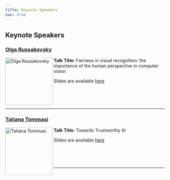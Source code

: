 ```yaml
---
title: Keynote Speakers
nav: true
---
```


## Keynote Speakers

### [Olga Russakovsky](https://www.cs.princeton.edu/~olgarus/)
<img src="https://www.cs.princeton.edu/~olgarus/photos/OlgaRussakovsky.JPG" alt="Olga Russakovsky" width="150" height="150" align="left">

**Talk Title:** Fairness in visual recognition: the importance of the human perspective in computer vision

Slides are available <a href="https://www.dropbox.com/s/3e2wzl0n0ghlrxf/NewFairness_FAILEDworkshop_ECCV2024.pdf?dl=0"> here </a>

</br>

</br>

</br>

---

### [Tatiana Tommasi](http://www.tatianatommasi.com/)
<img src="https://scholar.googleusercontent.com/citations?view_op=view_photo&user=ykFtI-QAAAAJ&citpid=3" alt="Tatiana Tommasi" width="150" height="150" align="left">

**Talk Title:** Towards Trustworthy AI

Slides are available <a href="https://drive.google.com/file/d/1_YEL41iLDcBOYn1Ep0OilqcvAohy4tO7/view?usp=share_link"> here </a>

</br>

</br>

</br>

---
